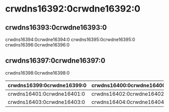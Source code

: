 # crwdns16392:0crwdne16392:0

## crwdns16393:0crwdne16393:0

crwdns16394:0crwdne16394:0 crwdns16395:0crwdne16395:0 crwdns16396:0crwdne16396:0

## crwdns16397:0crwdne16397:0

crwdns16398:0crwdne16398:0

| crwdns16399:0crwdne16399:0 | crwdns16400:0crwdne16400:0 |
| -------------------------- | -------------------------- |
| crwdns16401:0crwdne16401:0 | crwdns16402:0crwdne16402:0 |
| crwdns16403:0crwdne16403:0 | crwdns16404:0crwdne16404:0 |
